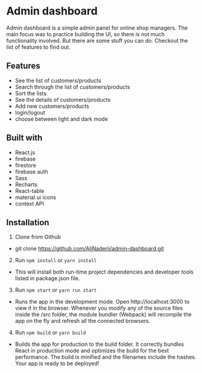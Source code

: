 # Admin dashboard

Admin dashboard is a simple admin panel for online shop managers. The main focus was to practice building the UI, so there is not much functionality involved.
But there are some stuff you can do. Checkout the list of features to find out.

## Features
- See the list of customers/products
- Search through the list of customers/products
- Sort the lists
- See the details of customers/products
- Add new customers/products
- login/logout
- choose between light and dark mode

## Built with
- React.js
- firebase
 - firestore
 - firebase auth
- Sass
- Recharts
- React-table
- material ui icons
- context API

## Installation

1. Clone from Github

 - git clone https://github.com/AliNaderii/admin-dashboard.git

2. Run `npm install` or `yarn install`

 - This will install both run-time project dependencies and developer tools listed in package.json file.

3. Run `npm start` or `yarn run start`

 - Runs the app in the development mode.  Open http://localhost:3000 to view it in the browser. 
  Whenever you modify any of the source files inside the /src folder, the module bundler (Webpack) will recompile the app on the fly and refresh all the connected browsers.

4. Run `npm build` or `yarn build`

 - Builds the app for production to the build folder. It correctly bundles React in production mode and optimizes the build for the best performance. The build is minified and the filenames include the hashes. Your app is ready to be deployed!
